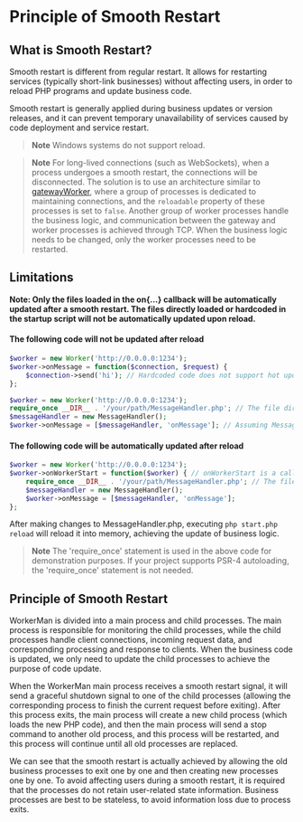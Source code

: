 # Principle of Smooth Restart
## What is Smooth Restart?

Smooth restart is different from regular restart. It allows for restarting services (typically short-link businesses) without affecting users, in order to reload PHP programs and update business code.

Smooth restart is generally applied during business updates or version releases, and it can prevent temporary unavailability of services caused by code deployment and service restart.

> **Note**
> Windows systems do not support reload.

> **Note**
> For long-lived connections (such as WebSockets), when a process undergoes a smooth restart, the connections will be disconnected. The solution is to use an architecture similar to [gatewayWorker](https://www.workerman.net/doc/gateway-worker), where a group of processes is dedicated to maintaining connections, and the `reloadable` property of these processes is set to `false`. Another group of worker processes handle the business logic, and communication between the gateway and worker processes is achieved through TCP. When the business logic needs to be changed, only the worker processes need to be restarted.

## Limitations
**Note: Only the files loaded in the on{...} callback will be automatically updated after a smooth restart. The files directly loaded or hardcoded in the startup script will not be automatically updated upon reload.**

#### The following code will not be updated after reload
```php
$worker = new Worker('http://0.0.0.0:1234');
$worker->onMessage = function($connection, $request) {
    $connection->send('hi'); // Hardcoded code does not support hot updates
};
```

```php
$worker = new Worker('http://0.0.0.0:1234');
require_once __DIR__ . '/your/path/MessageHandler.php'; // The file directly loaded in the startup script does not support hot updates
$messageHandler = new MessageHandler();
$worker->onMessage = [$messageHandler, 'onMessage']; // Assuming MessageHandler class has an onMessage method
```


#### The following code will be automatically updated after reload
```php
$worker = new Worker('http://0.0.0.0:1234');
$worker->onWorkerStart = function($worker) { // onWorkerStart is a callback triggered after the process starts
    require_once __DIR__ . '/your/path/MessageHandler.php'; // The file loaded after the process starts supports hot updates
    $messageHandler = new MessageHandler();
    $worker->onMessage = [$messageHandler, 'onMessage'];
};
```
After making changes to MessageHandler.php, executing `php start.php reload` will reload it into memory, achieving the update of business logic.

> **Note**
> The 'require_once' statement is used in the above code for demonstration purposes. If your project supports PSR-4 autoloading, the 'require_once' statement is not needed.

## Principle of Smooth Restart

WorkerMan is divided into a main process and child processes. The main process is responsible for monitoring the child processes, while the child processes handle client connections, incoming request data, and corresponding processing and response to clients. When the business code is updated, we only need to update the child processes to achieve the purpose of code update.

When the WorkerMan main process receives a smooth restart signal, it will send a graceful shutdown signal to one of the child processes (allowing the corresponding process to finish the current request before exiting). After this process exits, the main process will create a new child process (which loads the new PHP code), and then the main process will send a stop command to another old process, and this process will be restarted, and this process will continue until all old processes are replaced.

We can see that the smooth restart is actually achieved by allowing the old business processes to exit one by one and then creating new processes one by one. To avoid affecting users during a smooth restart, it is required that the processes do not retain user-related state information. Business processes are best to be stateless, to avoid information loss due to process exits.
